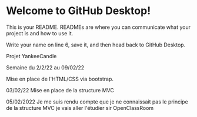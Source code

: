 # Welcome to GitHub Desktop!

This is your README. READMEs are where you can communicate what your project is and how to use it.

Write your name on line 6, save it, and then head back to GitHub Desktop.

Projet YankeeCandle

Semaine du 2/2/22 au 09/02/22

Mise en place de l'HTML/CSS via bootstrap.

03/02/22 Mise en place de la structure MVC

05/02/2022 Je me suis rendu compte que je ne connaissait pas le principe de la structure MVC je vais aller l'étudier sir OpenClassRoom